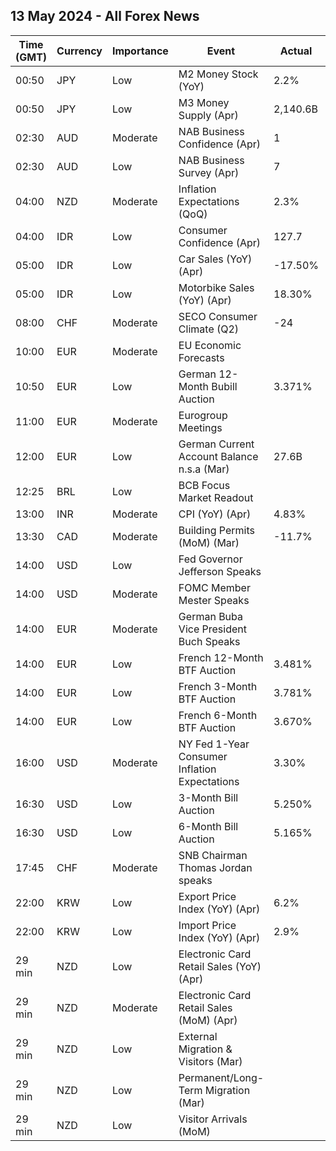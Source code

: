 ## 13 May 2024 - All Forex News

| Time (GMT) | Currency | Importance | Event | Actual | Forecast | Previous |
|------|----------|------------|-------|--------|----------|----------|
| 00:50 | JPY | Low | M2 Money Stock (YoY) | 2.2% | 2.5% | 2.5% |
| 00:50 | JPY | Low | M3 Money Supply (Apr) | 2,140.6B |  | 2,145.0B |
| 02:30 | AUD | Moderate | NAB Business Confidence (Apr) | 1 |  | 1 |
| 02:30 | AUD | Low | NAB Business Survey (Apr) | 7 |  | 9 |
| 04:00 | NZD | Moderate | Inflation Expectations (QoQ) | 2.3% |  | 2.5% |
| 04:00 | IDR | Low | Consumer Confidence (Apr) | 127.7 |  | 123.8 |
| 05:00 | IDR | Low | Car Sales (YoY) (Apr) | -17.50% |  | -26.20% |
| 05:00 | IDR | Low | Motorbike Sales (YoY) (Apr) | 18.30% |  | -7.80% |
| 08:00 | CHF | Moderate | SECO Consumer Climate (Q2) | -24 | -40 | -38 |
| 10:00 | EUR | Moderate | EU Economic Forecasts |  |  |  |
| 10:50 | EUR | Low | German 12-Month Bubill Auction | 3.371% |  | 3.448% |
| 11:00 | EUR | Moderate | Eurogroup Meetings |  |  |  |
| 12:00 | EUR | Low | German Current Account Balance n.s.a (Mar) | 27.6B |  | 28.8B |
| 12:25 | BRL | Low | BCB Focus Market Readout |  |  |  |
| 13:00 | INR | Moderate | CPI (YoY) (Apr) | 4.83% | 4.80% | 4.85% |
| 13:30 | CAD | Moderate | Building Permits (MoM) (Mar) | -11.7% | -4.6% | 8.9% |
| 14:00 | USD | Low | Fed Governor Jefferson Speaks |  |  |  |
| 14:00 | USD | Moderate | FOMC Member Mester Speaks |  |  |  |
| 14:00 | EUR | Moderate | German Buba Vice President Buch Speaks |  |  |  |
| 14:00 | EUR | Low | French 12-Month BTF Auction | 3.481% |  | 3.460% |
| 14:00 | EUR | Low | French 3-Month BTF Auction | 3.781% |  | 3.803% |
| 14:00 | EUR | Low | French 6-Month BTF Auction | 3.670% |  | 3.666% |
| 16:00 | USD | Moderate | NY Fed 1-Year Consumer Inflation Expectations | 3.30% |  | 3.00% |
| 16:30 | USD | Low | 3-Month Bill Auction | 5.250% |  | 5.250% |
| 16:30 | USD | Low | 6-Month Bill Auction | 5.165% |  | 5.155% |
| 17:45 | CHF | Moderate | SNB Chairman Thomas Jordan speaks |  |  |  |
| 22:00 | KRW | Low | Export Price Index (YoY) (Apr) | 6.2% |  | 2.6% |
| 22:00 | KRW | Low | Import Price Index (YoY) (Apr) | 2.9% |  | -0.7% |
| 29 min | NZD | Low | Electronic Card Retail Sales (YoY) (Apr) |  |  | -3.0% |
| 29 min | NZD | Moderate | Electronic Card Retail Sales (MoM) (Apr) |  |  | -0.7% |
| 29 min | NZD | Low | External Migration & Visitors (Mar) |  |  | 35.00% |
| 29 min | NZD | Low | Permanent/Long-Term Migration (Mar) |  |  | 7,630 |
| 29 min | NZD | Low | Visitor Arrivals (MoM) |  |  | 0.9% |
